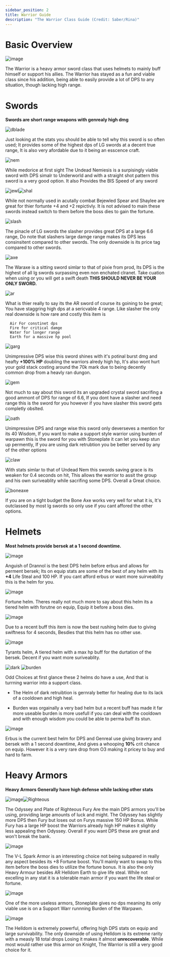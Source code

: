 ```yaml
---
sidebar_position: 2
title: Warrior Guide
description: "The Warrior Class Guide (Credit: Saber/Rina)"
---
```


# Basic Overview

![image](https://user-images.githubusercontent.com/114798136/208327237-b61f2774-90bb-47ed-94ab-47048cee963d.png)


The Warrior is a heavy armor sword class that uses helmets to mainly buff himself or support his allies. The Warrior has stayed as a fun and viable class since his addition, being able to easily provide a lot of DPS to any situation, though lacking high range.

# Swords

**Swords are short range weapons with genrealy high dmg**

![dblade](https://camo.githubusercontent.com/c90692d08e593345f69dd8cd423552ece38669c9d0f52379273c2f10d55a39c8/68747470733a2f2f7677696b692e76616c6f727365727665722e636f6d2f6170692f6974656d2f706963747572652f626c6164652532306f66253230746865253230756e646572776f726c64)

Just looking at the stats you should be able to tell why this sword is so often used; It provides some of the highest dps of LG swords at a decent true range, It is also very afordable due to it being an esscence craft.

![nem](https://camo.githubusercontent.com/a95804b4a0c0828f824f97c0c944ed6bc8b620335e7fe8178888a29ea2aed155/68747470733a2f2f7677696b692e76616c6f727365727665722e636f6d2f6170692f6974656d2f706963747572652f756e646561642532306e656d65736973)

While medorice at first sight The Undead Nemiesis is a surpisingly viable sword with DPS simalr to Underworld and with a straight shot pattern this sword is a very good option. It also Provides the BIS Speed of any sword

![jewl](https://camo.githubusercontent.com/d2aa4f9d72be48f4f4c80d34d5319c3cb11152a3739d5a71b4c8487c20f6a0c3/68747470733a2f2f692e696d6775722e636f6d2f6b4a454f4a456c2e706e67)![shal](https://camo.githubusercontent.com/ff05bcf721c46e39f13b8e35a7a9045b53920a79eb56ca4065a24faeb5368221/687474703a2f2f692e696d6775722e636f6d2f51456f6f6367382e706e67)

While not normally used in acutally combat Bejewled Spear and Shaylee are great for thier fortunte +4 and +2 repictivly. It is not advised to main these swords instead switch to them before the boss dies to gain the fortune.

![slash](https://camo.githubusercontent.com/d6c2fd21f61cea5eb35b98fe1af545aa1d8441316983b47d47e726674ef3c11a/68747470733a2f2f7677696b692e76616c6f727365727665722e636f6d2f6170692f6974656d2f706963747572652f6d616c69676e616e74253230736c6173686572)

The pinacle of LG swords the slasher provides great DPS at a large 6.6 range, Do note that slashers large damge range makes its DPS less consinsitent compared to other swords. The only downside is its price tag compared to other swords. 

![axe](https://camo.githubusercontent.com/aaa8e970e7e4b5955af5af105a09da6f6748f0156ee877b5806d8f65007da09a/68747470733a2f2f7677696b692e76616c6f727365727665722e636f6d2f6170692f6974656d2f706963747572652f7761726178652532306f662532306a756467656d656e74)

The Waraxe is a sitting sword simlar to that of pixie from prod, Its DPS is the highest of all lg swords surpassing even non enchated clranet. Take cuation when using or you will get a swift death **THIS SHOULD NEVER BE YOUR ONLY SWORD.**

![ar](https://camo.githubusercontent.com/e6792501788b1be3088d01fd6a57fe8ea4c171a8258a3c27e9ae3f779bb5ba25/68747470733a2f2f7677696b692e76616c6f727365727665722e636f6d2f6170692f6974656d2f706963747572652f436c6172656e74)

What is thier really to say its the AR sword of course its goining to be great; You have staggring high dps at a sericvable 4 range. Like slasher the only real downside is how rare and costly this item is

      Air For constinet dps 
      Fire for critical damge
      Water for longer range
      Earth for a massive hp pool


![garg](https://camo.githubusercontent.com/a6348ede5d78b9c35acd5fe3caa5a3268957d6accfd7c513a3b369f04f4bae56/68747470733a2f2f7677696b692e76616c6f727365727665722e636f6d2f6170692f6974656d2f706963747572652f676172676f796c6525323063727573686572)

Unimpressive DPS wise this sword shines with it's potinal burst dmg and heafty **+100% HP** doubling the warriors alredy high hp, It's also wont hurt your gold stack costing around the 70k mark due to being decently common drop from a heavly ran dungon.


![gem](https://camo.githubusercontent.com/dfe08ae90b548b1ab06826e23c522f4e9d152424184cb8fa9c36ad32048c5114/68747470733a2f2f7677696b692e76616c6f727365727665722e636f6d2f6170692f6974656d2f706963747572652f67656d25323073776f7264)

Not much to say about this sword its an upgraded crystal sword sacrifing a good ammont of DPS for range of 6.6, If you dont have a slasher and need range this is the sword for you however if you have slasher this sword gets completly obslted.

![oath](https://camo.githubusercontent.com/3b1ae2d781184d8e2c12b41caf6759534107c4289b8fd8035d6c18d670397bce/68747470733a2f2f7677696b692e76616c6f727365727665722e636f6d2f6170692f6974656d2f706963747572652f6f6174682532306f6625323074686525323061676573)

Unimpressive DPS and range wise this sword only deverseves a mention for its 40 Wisdom, If you want to make a support style warrior using burden of warpawn this is the sword for you with Stoneplate it can let you keep stun up permently, If you are using dark retrubtion you be better served by any of the other options

![claw](https://camo.githubusercontent.com/c74b1150c3f2b2acb4cd9c5dc4cb8212835cf177035ae512a466d5cba79f44ba/68747470733a2f2f7677696b692e76616c6f727365727665722e636f6d2f6170692f6974656d2f706963747572652f737069726974636c6177)

With stats simlar to that of Undead Nem this swords saving grace is its weaken for 0.4 seconds on hit, This allows the warrior to assit the group and his own suriveablity while sacrifing some DPS. Overall a Great choice.

![boneaxe](https://camo.githubusercontent.com/acd8c12ea8e986b31abbaccb96ebc21b988f8ea5f4196b8680c40aec3af24fc6/68747470733a2f2f7677696b692e76616c6f727365727665722e636f6d2f6170692f6974656d2f706963747572652f626f6e65253230617865)

If you are on a tight budget the Bone Axe works very well for what it is, It's outclassed by most lg swords so only use if you cant affored the other options.


# Helmets

**Most helmets provide bersek at a 1 second downtime.**


![image](https://user-images.githubusercontent.com/114798136/208326905-24ec42dd-d0df-427f-aa7e-5396be1ff4c5.png)

Anguish of Drannol is the best DPS helm before erbus and allows for perment bersek; Its on equip stats are some of the best of any helm with its **+4** Life Steal and 100 HP. If you cant afford erbus or want more suirveablity this is the helm for you.


![image](https://user-images.githubusercontent.com/114798136/208326986-8dd094fd-92b5-4499-9499-9b3c3964a8b3.png)

Fortune helm. Theres really not much more to say about this helm its a tiered helm with forutne on equip, Equip it before a boss dies.


![image](https://user-images.githubusercontent.com/114798136/208327042-d0b52be2-8411-468a-a6ac-bee118aca543.png)

Due to a recent buff this item is now the best rushing helm due to giving swiftness for 4 seconds, Besdies that this helm has no other use.


![image](https://user-images.githubusercontent.com/114798136/208327094-8e6e2bcc-84bf-4bf3-b525-25a3eedc0124.png)

Tyrants helm, A tiered helm with a max hp buff for the durtation of the bersek. Decent if you want more suriveablity.


![dark](https://camo.githubusercontent.com/6e6275982d9aba5055f573f13b2790545f4a4fdf571f2fbb49010b1fca9387ea/68747470733a2f2f7677696b692e76616c6f727365727665722e636f6d2f6170692f6974656d2f706963747572652f68656c6d2532306f662532306461726b2532307265747269627574696f6e) ![burden](https://camo.githubusercontent.com/7ccce423f04f70b32d4f99bd37a3ef8ebd4996dddafd1b5f3ce78359a28add02/68747470733a2f2f7677696b692e76616c6f727365727665722e636f6d2f6170692f6974656d2f706963747572652f62757264656e2532306f662532307468652532307761727061776e)

Odd Choices at first glance these 2 helms do have a use, And that is turrning warrior into a support class.
    
   - The Helm of dark retruibtion is gernraly better for healing due to its lack of a cooldown and high heal.
    
   - Burden was orgainally a very bad helm but a recent buff has made it far more useable burden is more usefull if you can deal with the cooldown and with enough wisdom you could be able to perma buff its stun.


![image](https://user-images.githubusercontent.com/114798136/208326889-c7ed5dc1-db0b-42ec-a5be-4d60c10bf5b9.png)


Erbus is the current best helm for DPS and Genreal use giving bravery and bersek with a 1 second downtime, And gives a whooping **10%** crit chance on equip. However it is a very rare drop from O3 making it pricey to buy and hard to farm.


# Heavy Armors

**Heavy Armors Generally have high defense while lacking other stats**

![image](https://user-images.githubusercontent.com/114798136/200111544-092afe09-6b92-4dcc-a022-341128aa9f68.png)![Righteous](https://i.imgur.com/gARczWe.png)


The Odyssey and Plate of Righteous Fury Are the main DPS armors you'll be using, providing large amounts of luck and might. The Odyssey has slightly more DPS then Fury but loses out on Furys massive 150 HP Bonus. While Fury has a large HP boost the Warriors already high HP makes it slightly less appealing then Odyssey. Overall if you want DPS these are great and won't break the bank.


![image](https://user-images.githubusercontent.com/114798136/200111950-f0705f3c-ceff-46ba-ad3d-a4e794fa6700.png)


The V-L Spark Armor is an interesting choice not being subpared in really any aspect besides its +8 Fortune boost. You'll mainly want to swap to this item before the boss dies to utilize the fortune bonus. It is also the only Heavy Armour besides AR Helldom Earth to give life steal. While not excelling in any stat it is a tolerable main armor if you want the life steal or fortune.


![image](https://user-images.githubusercontent.com/114798136/200112014-2bf60865-ec04-4754-a6c8-dfef1eb1f640.png)


One of the more useless armors, Stoneplate gives no dps meaning its only viable use is on a Support Warr runnning Burden of the Warpawn.


![image](https://user-images.githubusercontent.com/114798136/200112083-67b6e208-a09d-43bc-98fd-0568d11b8ebd.png)


The Helldom is extremely powerful, offering high DPS stats on equip and large survivability. The only downside of using Helldom is its extreme rarity with a measly 18 total drops Losing it makes it almost **unrecoverable**. While most would rather use this armor on Knight, The Warrior is still a very good choice for it.
